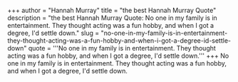 +++
author = "Hannah Murray"
title = "the best Hannah Murray Quote"
description = "the best Hannah Murray Quote: No one in my family is in entertainment. They thought acting was a fun hobby, and when I got a degree, I'd settle down."
slug = "no-one-in-my-family-is-in-entertainment-they-thought-acting-was-a-fun-hobby-and-when-i-got-a-degree-id-settle-down"
quote = '''No one in my family is in entertainment. They thought acting was a fun hobby, and when I got a degree, I'd settle down.'''
+++
No one in my family is in entertainment. They thought acting was a fun hobby, and when I got a degree, I'd settle down.
